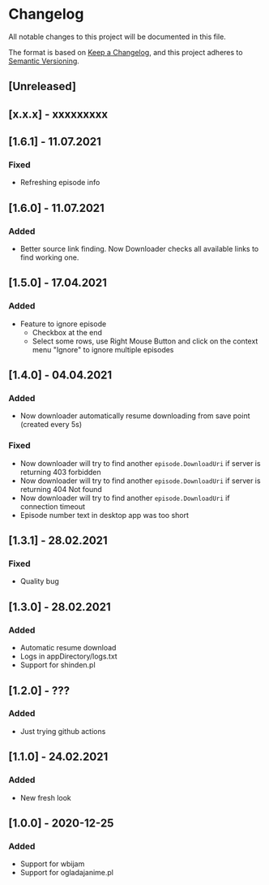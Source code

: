 # Changelog
All notable changes to this project will be documented in this file.

The format is based on [Keep a Changelog](https://keepachangelog.com/en/1.0.0/),
and this project adheres to [Semantic Versioning](https://semver.org/spec/v2.0.0.html).

## [Unreleased]

## [x.x.x] - xxxxxxxxx

## [1.6.1] - 11.07.2021

### Fixed
- Refreshing episode info

## [1.6.0] - 11.07.2021

### Added
- Better source link finding. Now Downloader checks all available links to find working one.

## [1.5.0] - 17.04.2021

### Added
- Feature to ignore episode
    - Checkbox at the end
    - Select some rows, use Right Mouse Button and click on the context menu "Ignore" to ignore multiple episodes

## [1.4.0] - 04.04.2021

### Added
- Now downloader automatically resume downloading from save point (created every 5s)

### Fixed
- Now downloader will try to find another `episode.DownloadUri` if server is returning 403 forbidden
- Now downloader will try to find another `episode.DownloadUri` if server is returning 404 Not found
- Now downloader will try to find another `episode.DownloadUri` if connection timeout
- Episode number text in desktop app was too short 

## [1.3.1] - 28.02.2021

### Fixed
- Quality bug


## [1.3.0] - 28.02.2021
### Added
- Automatic resume download
- Logs in appDirectory/logs.txt
- Support for shinden.pl

## [1.2.0] - ???
### Added
- Just trying github actions

## [1.1.0] - 24.02.2021
### Added
- New fresh look

## [1.0.0] - 2020-12-25
### Added
- Support for wbijam
- Support for ogladajanime.pl

